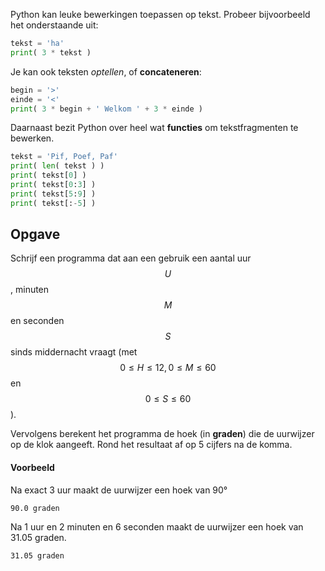 Python kan leuke bewerkingen toepassen op tekst. Probeer bijvoorbeeld het onderstaande uit:

```python
tekst = 'ha'
print( 3 * tekst )
```
Je kan ook teksten *optellen*, of **concateneren**:

```python
begin = '>'
einde = '<'
print( 3 * begin + ' Welkom ' + 3 * einde )
```

Daarnaast bezit Python over heel wat **functies** om tekstfragmenten te bewerken.

```python
tekst = 'Pif, Poef, Paf'
print( len( tekst ) )
print( tekst[0] )
print( tekst[0:3] )
print( tekst[5:9] )
print( tekst[:-5] )
```





## Opgave

Schrijf een programma dat aan een gebruik een aantal uur $$U$$, minuten $$M$$ en seconden $$S$$ sinds middernacht vraagt (met $$0 \leqslant H \leqslant 12, 0 \leqslant M \leqslant 60$$ en $$0\leqslant S \leqslant 60$$).

Vervolgens berekent het programma de hoek (in **graden**) die de uurwijzer op de klok aangeeft. Rond het resultaat af op 5 cijfers na de komma.

#### Voorbeeld
Na exact 3 uur maakt de uurwijzer een hoek van 90°
```
90.0 graden
```

Na 1 uur en 2 minuten en 6 seconden maakt de uurwijzer een hoek van 31.05 graden.
```
31.05 graden
```